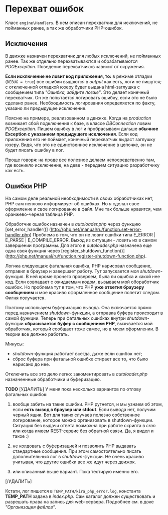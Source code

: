 # Перехват ошибок

Класс `engine\Handlers`. В нем описан перехватчик для исключений, не пойманных ранее, а так же обработчики PHP-ошибок. 

## Исключения

В движке назначен перехватчик для любых исключений, не пойманных ранее. Так же отдельно перехватываются и обрабатываются *PDOException*. Поведение перехватчиков зависит от окружения. 

**Если исключение не ловит код приложения, то:** в режиме отладки (`DEBUG = true`) все ошибки выдаются в *output* как есть, логи не пишутся; c отключенной отладкой юзеру будет выдана html-заглушка с сообщением типа *"Ошибка, зайдите позже"*. Это делает конечный перехватчик. Он же попытается логировать ошибку, если это не было сделано ранее. Необходимость логирования определяется по факту, указано ли предыдущее исключение. 

Поясню на примере, реализованном в движке. Когда на *production* возникает сбой подключения к базе, в классе *DBConnection* ловим *PDOException*. Пишем ошибку в лог и пробрасываем дальше **обычное Exception с указанием предыдущего исключения**. Если код приложения его не поймает, конечный перехватчик выдаст заглушку юзеру. Видя, что это не единственное исключение в цепочке, он не будет писать ошибку в лог.

Проще говоря: на проде все полезное делаем непосредственно там, где возникло исключение, на деве - передаем ситуацию разработчику как есть.

## Ошибки PHP

На самом деле реальной необходимости в своих обработчиках нет, PHP сам неплохо информирует об ошибках. Но я сделал свое оформление и свое логирование в файл. Мне так больше нравится, чем оранжево-черная таблица PHP. 

Обработчик ошибок назначен в *autoloader.php* через функцию [set_error_handler()] (http://php.net/manual/ru/function.set-error-handler.php) Проблема в том, что он не ловит ошибки типа E_ERROR | E_PARSE | E_COMPILE_ERROR. Выход из ситуации - ловить их в самом завершении программы. Для этого в *autoloader.php* назначена еще одна своя функция через [register_shutdown_function()] (http://php.net/manual/ru/function.register-shutdown-function.php). 

Логика следующая: фатальная ошибка, PHP нарисовал сообщение, отправил в браузер и завершает работу. Тут запускается моя *shutdown*-функция. В ней кроме прочего проверяем, была ли ошибка и какой нее код. Если совпадает с ожидаемым кодом, вызываем мой обоработчик ошибок. Но проблема тут в том, что PHP **уже ответил браузеру сообщением** и мое красиво оформленное сообщение полетит следом. Фигня получается.

Поэтому используем буферизацию вывода. Она включается прямо перед назначением *shutdown*-функции, а отправка буфера происходит в самой функции. Теперь при фатальных ошибках внутри *shutdown*-функции **сбрасывается буфер с сообщением PHP**, вызывается мой обработчик, который сообщает тоже самое, но в моем оформлении. В теории все должно работать.

Минусы:
- *shutdown*-функция работает всегда, даже если ошибок нет;
- сброс буфера при фатальной ошибке стирает все то, что было нарисано до нее.
 
Отключить все это дело легко: закоментировать в *autoloader.php* назначеннные обработчики и буферизацию. 

**TODO** [УДАЛИТЬ]
У меня пока несколько вариантов по отлову фатальных ошибок:

1. вообще забить на такие ошибки. PHP ругнется, и мы узнаем об этом, если **есть вывод в браузер или stdout**. Если вывода нет, получим черный ящик. Вот для таких случаев полезно собственное логирование, которое можно организовать в shutdown-функции. Ситуация без выдачи ответа возможна при работе скрипта в *cron* или когда имеем REST-сервис без обратной связи. Да, я видел и такое :)

2. не колдовать с буферизацией и позволить PHP выдавать стандартные сообщения. При этом самостоятельно писать дополнительный лог в *shutdown*-функции. Не очень красиво учитывая, что другие ошибки все же идут через движок.

3. или описанный выше вариант. Пока тестирую именно его.

[/УДАЛИТЬ]

Кстати, лог пишется в `TEMP_PATH/kira_php_error.log`, константа **TEMP_PATH** задана в *index.php*. Сам каталог должен существовать и разрешать права на запись для web-сервера. Подробнее см. в доке *"Организация файлов"*. 
